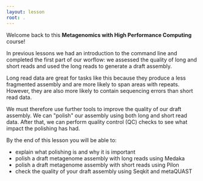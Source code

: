 ```yaml
---
layout: lesson
root: .
---
```

Welcome back to this **Metagenomics with High Performance Computing** course!

In previous lessons we had an introduction to the command line and completed the first part of our worflow: we assessed the quality of long and short reads and used the long reads to generate a draft assembly. 

Long read data are great for tasks like this because they produce a less fragmented assembly and are more likely to span areas with repeats. However, they are also more likely to contain sequencing errors than short read data.

We must therefore use further tools to improve the quality of our draft assembly. We can "polish" our assembly using both long and short read data. After that, we can perform quality control (QC) checks to see what impact the polishing has had.

By the end of this lesson you will be able to:
- explain what polishing is and why it is important
- polish a draft metagenome assembly with long reads using Medaka 
- polish a draft metagenome assembly with short reads using Pilon
- check the quality of your draft assembly using Seqkit and metaQUAST